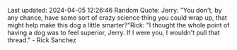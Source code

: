 Last updated: 2024-04-05 12:26:46
Random Quote: Jerry: "You don't, by any chance, have some sort of crazy science thing you could wrap up, that might help make this dog a little smarter?"Rick: "I thought the whole point of having a dog was to feel superior, Jerry. If I were you, I wouldn't pull that thread." - Rick Sanchez